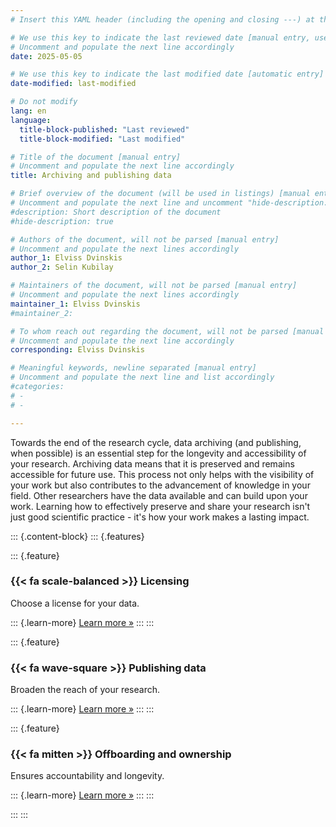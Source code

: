```yaml
---
# Insert this YAML header (including the opening and closing ---) at the beginning of the document and fill it out accordingly

# We use this key to indicate the last reviewed date [manual entry, use YYYY-MM-DD]
# Uncomment and populate the next line accordingly
date: 2025-05-05

# We use this key to indicate the last modified date [automatic entry]
date-modified: last-modified

# Do not modify
lang: en
language: 
  title-block-published: "Last reviewed"
  title-block-modified: "Last modified"

# Title of the document [manual entry]
# Uncomment and populate the next line accordingly
title: Archiving and publishing data

# Brief overview of the document (will be used in listings) [manual entry]
# Uncomment and populate the next line and uncomment "hide-description: true".
#description: Short description of the document
#hide-description: true

# Authors of the document, will not be parsed [manual entry]
# Uncomment and populate the next lines accordingly
author_1: Elviss Dvinskis
author_2: Selin Kubilay

# Maintainers of the document, will not be parsed [manual entry]
# Uncomment and populate the next lines accordingly
maintainer_1: Elviss Dvinskis
#maintainer_2:

# To whom reach out regarding the document, will not be parsed [manual entry]
# Uncomment and populate the next line accordingly
corresponding: Elviss Dvinskis

# Meaningful keywords, newline separated [manual entry]
# Uncomment and populate the next line and list accordingly
#categories: 
# - 
# - 

---
```


Towards the end of the research cycle, data archiving (and publishing, when possible) is an essential step for the longevity and accessibility of your research. Archiving data means that it is preserved and remains accessible for future use. This process not only helps with the visibility of your work but also contributes to the advancement of knowledge in your field. Other researchers have the data available and can build upon your work. Learning how to effectively preserve and share your research isn't just good scientific practice - it's how your work makes a lasting impact.


::: {.content-block}
::: {.features}

::: {.feature}
### {{< fa scale-balanced >}} Licensing
Choose a license for your data.

::: {.learn-more}
[Learn more »](./licensing_data.md)
:::
:::

::: {.feature}
### {{< fa wave-square >}} Publishing data
Broaden the reach of your research.

::: {.learn-more}
[Learn more »](./publishing.md)
:::
:::

::: {.feature}
### {{< fa mitten >}} Offboarding and ownership
Ensures accountability and longevity.

::: {.learn-more}
[Learn more »](./offboarding.md)
:::
:::

:::
:::